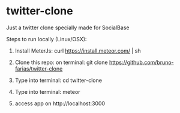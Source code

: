 # twitter-clone
Just a twitter clone specially made for SocialBase

Steps to run locally (Linux/OSX):

1. Install MeterJs: curl https://install.meteor.com/ | sh

2. Clone this repo: on terminal: git clone https://github.com/bruno-farias/twitter-clone

3. Type into terminal: cd twitter-clone

4. Type into terminal: meteor

5. access app on http://localhost:3000
